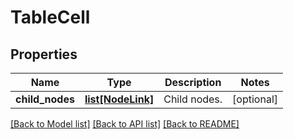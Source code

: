 # TableCell

## Properties
Name | Type | Description | Notes
------------ | ------------- | ------------- | -------------
**child_nodes** | [**list[NodeLink]**](NodeLink.md) | Child nodes. | [optional] 

[[Back to Model list]](../README.md#documentation-for-models) [[Back to API list]](../README.md#documentation-for-api-endpoints) [[Back to README]](../README.md)


